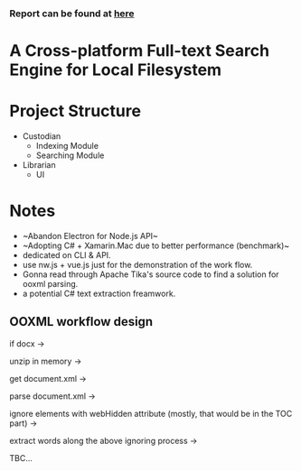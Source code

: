 ### Report can be found at [here](./Report.md)
# A Cross-platform Full-text Search Engine for Local Filesystem


# Project Structure
 - Custodian
   - Indexing Module
   - Searching Module
   <!-- -  -->
- Librarian
  - UI

# Notes
- ~Abandon Electron for Node.js API~
- ~Adopting C# + Xamarin.Mac due to better performance (benchmark)~
- dedicated on CLI & API.
- use nw.js + vue.js just for the demonstration of the work flow.
- Gonna read through Apache Tika's source code to find a solution for ooxml parsing.
- a potential C# text extraction freamwork.



## OOXML workflow design
if docx ->

unzip in memory ->

get document.xml ->

parse document.xml ->

ignore elements with webHidden attribute (mostly, that would be in the TOC part) ->

extract words along the above ignoring process ->

TBC...


